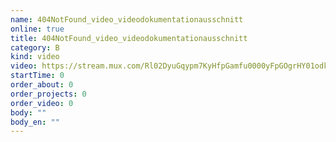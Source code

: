 ```yaml
---
name: 404NotFound_video_videodokumentationausschnitt
online: true
title: 404NotFound_video_videodokumentationausschnitt
category: B
kind: video
video: https://stream.mux.com/Rl02DyuGqypm7KyHfpGamfu0000yFpGOgrHY01odkWYR005A.m3u8
startTime: 0
order_about: 0
order_projects: 0
order_video: 0
body: ""
body_en: ""
---
```

